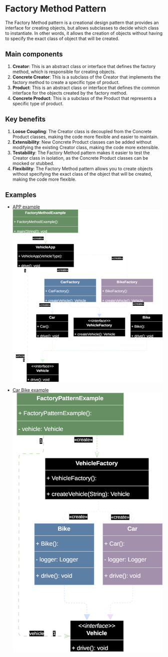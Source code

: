 # Factory Method Pattern

The Factory Method pattern is a creational design pattern that provides an interface for creating objects, but allows subclasses to decide which class to instantiate. In other words, it allows the creation of objects without having to specify the exact class of object that will be created.

## Main components

1. **Creator**: This is an abstract class or interface that defines the factory method, which is responsible for creating objects.
2. **Concrete Creator**: This is a subclass of the Creator that implements the factory method to create a specific type of product.
3. **Product**: This is an abstract class or interface that defines the common interface for the objects created by the factory method.
4. **Concrete Product**: This is a subclass of the Product that represents a specific type of product.

## Key benefits

1. **Loose Coupling**: The Creator class is decoupled from the Concrete Product classes, making the code more flexible and easier to maintain.
2. **Extensibility**: New Concrete Product classes can be added without modifying the existing Creator class, making the code more extensible.
3. **Testability**: The Factory Method pattern makes it easier to test the Creator class in isolation, as the Concrete Product classes can be mocked or stubbed.
4. **Flexibility**: The Factory Method pattern allows you to create objects without specifying the exact class of the object that will be created, making the code more flexible.

## Examples

- [APP example](./src/main/java/net/lijm/pattern/factorymethod/appexample/)
  ![appexample.drawio.svg](./src/main/java/net/lijm/pattern/factorymethod/appexample/appexample.drawio.svg)

- [Car Bike example](./src/main/java/net/lijm/pattern/factorymethod/carbikeexample)
  ![carbikeexample.drawio.svg](src/main/java/net/lijm/pattern/factorymethod/carbikeexample/carbikeexample.drawio.svg)
